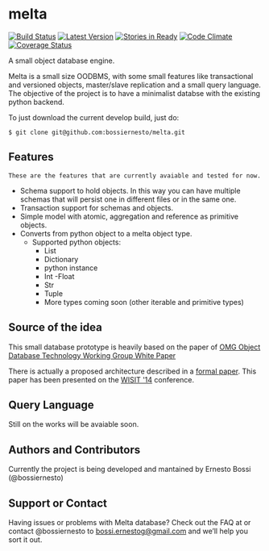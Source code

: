 melta
=====
[![Build Status](https://travis-ci.org/bossiernesto/melta.svg)](https://travis-ci.org/bossiernesto/melta)
[![Latest Version](http://img.shields.io/github/tag/bossiernesto/melta.svg)](https://github.com/bossiernesto/melta/releases)
[![Stories in Ready](https://badge.waffle.io/bossiernesto/melta.svg?label=ready&title=Ready)](http://waffle.io/bossiernesto/melta)
[![Code Climate](https://codeclimate.com/github/bossiernesto/melta/badges/gpa.svg)](https://codeclimate.com/github/bossiernesto/melta)
[![Coverage Status](https://coveralls.io/repos/bossiernesto/melta/badge.svg)](https://coveralls.io/r/bossiernesto/melta)

A small object database engine.


Melta is a small size OODBMS, with some small features like transactional and versioned objects, master/slave replication and a small query language. The objective of the project is to have a minimalist databse with the existing python backend.

To just download the current develop build, just do:

```
$ git clone git@github.com:bossiernesto/melta.git
```

## Features

    These are the features that are currently avaiable and tested for now.

  - Schema support to hold objects. In this way you can have multiple schemas that will persist one in different files or in the same one.
  - Transaction support for schemas and objects.
  - Simple model with atomic, aggregation and reference as primitive objects.
  - Converts from python object to a melta object type.
      - Supported python objects:
        - List
        - Dictionary
        - python instance
        - Int
        -Float
        - Str
        - Tuple
        - More types coming soon (other iterable and primitive types)

## Source of the idea

   This small database prototype is heavily based on the paper of [OMG Object Database Technology Working Group White Paper](http://www.odbms.org/wp-content/uploads/2007/09/033.01-Card-Next-Generation-Object-Database-Standardization-September-2007.pdf)
   
   There is actually a proposed architecture described in a [formal paper](https://github.com/bossiernesto/melta-paper/blob/master/Melta_Paper.pdf). This paper has been presented on the [WISIT '14](http://www.uqbar-project.org/events/wisit-2014) conference. 

## Query Language
Still on the works will be avaiable soon.

## Authors and Contributors
Currently the project is being developed and mantained by Ernesto Bossi (@bossiernesto)

## Support or Contact
Having issues or problems with Melta database? Check out the FAQ at  or contact @bossiernesto to bossi.ernestog@gmail.com and we’ll help you sort it out.
